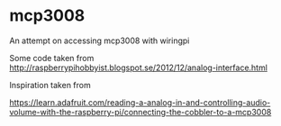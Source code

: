 mcp3008
=======

An attempt on accessing mcp3008 with wiringpi

Some code taken from
http://raspberrypihobbyist.blogspot.se/2012/12/analog-interface.html


Inspiration taken from

https://learn.adafruit.com/reading-a-analog-in-and-controlling-audio-volume-with-the-raspberry-pi/connecting-the-cobbler-to-a-mcp3008

